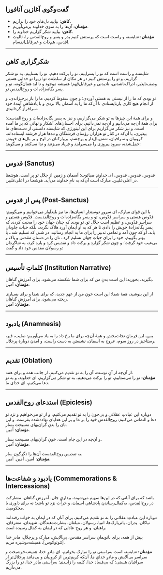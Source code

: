 ## گفت‌وگوی آغازین آنافورا

- **کاهن:** بیایید دل‌های خود را برآریم.  
- **مؤمنان:** آن‌ها را به سوی خداوند برمی‌آوریم.  
- **کاهن:** بیایید شکر گزاریم خداوند را.  
- **مؤمنان:** شایسته و راست است که پرستش کنیم پدر و پسر و روح‌القدس را، ثالوثِ اقدس، هم‌ذات و غیرقابل‌انقسام.  

---

## شکرگزاری کاهن

شایسته و راست است که تو را بسراییم، تو را برکت دهیم، تو را بستاییم، به تو شکر گزاریم، و تو را پرستش کنیم در هر مکان از سلطنت تو؛ زیرا تو خدایی هستی وصف‌ناپذیر، ادراک‌ناشدنی، نادیدنی و غیرقابل‌فَهم؛ همیشه موجود و تا ابد همان‌گونه، تو و پسرِ یگانه‌زاده‌ات و روح‌القدسِ تو.  

تو بودی که ما را از نیستی به هستی آوردی؛ و چون سقوط کردیم، ما را باز برخیزاندی، و از انجام هیچ کاری بازنایستادی تا آن‌که ما را به آسمان بالا بردی و با پادشاهیِ آیندهٔ خود سرافراز گردانیدی.  

و برای همهٔ این چیزها به تو شکر می‌گزاریم، و نیز به پسرِ یگانه‌زاده‌ات و روح‌القدست؛ برای همهٔ آن‌چه می‌دانیم و آن‌چه نمی‌دانیم، برای احسان‌های آشکار و نهانی که بر ما آمده است. و نیز شکر می‌گزاریم برای این لیتورژی که شایسته دانستی از دست‌های ما بپذیری، با آن‌که در کنار تو هزاران رؤسای فرشتگان و ده‌ها هزار فرشته ایستاده‌اند، کروبیان و سرافیان، شش‌بال‌دار و پرچشم، پروازکنان در اوج و بر بال‌های خویش حمل‌شده، سرود پیروزی را می‌سرایند و فریاد می‌زنند و ندا می‌کنند و می‌گویند:  

---

## قدوس (Sanctus)

قدوس، قدوس، قدوس، ای خداوندِ صبائوت؛ آسمان و زمین از جلال تو پر است. هوشعنا در اعلی‌علیین. مبارک است آن‌که به نامِ خداوند می‌آید. هوشعنا در اعلی‌علیین.  

---

## پس از قدوس (Post-Sanctus)

با این قوای مبارک، ای سرورِ دوستدارِ انسان‌ها، ما نیز بلندآواز می‌خوانیم و می‌گوییم: قدّوس هستی و سراسر قدّوس، تو و پسرِ یگانه‌زاده‌ات و روح‌القدست. قدّوس هستی و سراسر قدّوس، و عظیم است جلال تو. تو بودی که چنان جهان خود را محبت کردی که پسرِ یگانه‌زادهٔ خویش را دادی تا هر که به او ایمان آورد هلاک نگردد، بلکه حیات جاودان یابد. او که چون آمد و تمامی تدبیر را برای ما به انجام رسانید، در شبی که تسلیم شد ـ یا بهتر بگوییم، خود را برای حیاتِ جهان تسلیم کرد ـ نان را در دستان مقدس و پاک و بی‌عیب خود گرفت؛ و چون شکر گزارد و برکت داد و تقدیس کرد و پاره کرد، به شاگردان و رسولان مقدس خود داد و گفت:  

---

## کلماتِ تأسیس (Institution Narrative)

بگیرید، بخورید: این است بدنِ من که برای شما شکسته می‌شود، برای آمرزشِ گناهان.  
**مؤمنان:** آمین.  

از این بنوشید، همهٔ شما: این است خونِ من از عهدِ جدید، که برای شما و برای بسیاری ریخته می‌شود، برای آمرزشِ گناهان.  
**مؤمنان:** آمین.  

---

## یادبود (Anamnesis)

پس، این فرمانِ نجات‌بخش و همهٔ آن‌چه برای ما رخ داد را به یاد می‌آوریم: صلیب، قبر، رستاخیز در روزِ سوم، عروج به آسمان، نشستن به دست راست، و آمدنِ دوبارهٔ پرجلال.  

---

## تقدیم (Oblation)

از آن‌چه از آنِ توست، آن را به تو تقدیم می‌کنیم، از جانب همه و برای همه.  
**مؤمنان:** تو را می‌ستاییم، تو را برکت می‌دهیم، به تو شکر می‌گزاریم، ای خداوند، و به تو دعا می‌کنیم، ای خدای ما.  

---

## استدعای روح‌القدس (Epiclesis)

دوباره این عبادتِ عقلانی و بی‌خون را به تو تقدیم می‌کنیم، و از تو می‌خواهیم و نزد تو دعا و التماس می‌کنیم: روح‌القدسِ خود را بر ما و بر این هدایای نهاده‌شده بفرست. و این نان را بدنِ گران‌بهای مسیحت بساز.  
**مؤمنان:** آمین.  

و آن‌چه در این جام است، خونِ گران‌بهای مسیحت بساز.  
**مؤمنان:** آمین.  

به تقدیسِ روح‌القدست آن‌ها را دگرگون ساز.  
**مؤمنان:** آمین. آمین. آمین.  

---

## یادبود و شفاعت‌ها (Commemorations & Intercessions)

باشد که برای آنانی که در این‌ها سهیم می‌شوند، بیداریِ جان، آمرزشِ گناهان، مشارکت در روح‌القدس، به‌کمال‌رساندنِ پادشاهیِ آسمان، و جرأت نزد تو باشد؛ نه برای داوری یا محکومیت.  

دوباره این عبادتِ عقلانی را به تو تقدیم می‌کنیم، برای آنان که در ایمان به خواب رفته‌اند: نیاکان، پدران، پاتریارک‌ها، انبیا، رسولان، مبلغان، بشارت‌دهندگان، شهیدان، معتر‌فان، راهبان، و هر روحِ عادلی که در ایمان به کمال رسیده است.  

بیش از همه، برای بانویمانِ سراسر مقدس، بی‌آلایش، مبارک و پرجلال، مادرِ خدا [ثئوتوکوس]، همیشه‌دوشیزه مریم.  

**مؤمنان:** شایسته است به‌راستی تو را مبارک بخوانیم، ای مادرِ خدا، همیشه‌خوشبخت و سراسر بی‌آلایش و مادرِ خدایِ ما. آن‌که کریم‌ترین از کروبیان و بی‌مانند پرجلال‌تر از سرافیان هستی؛ که بی‌فساد خدا، کلمه را زاییدی؛ به‌راستی مادرِ خدا، تو را بزرگ می‌داریم.